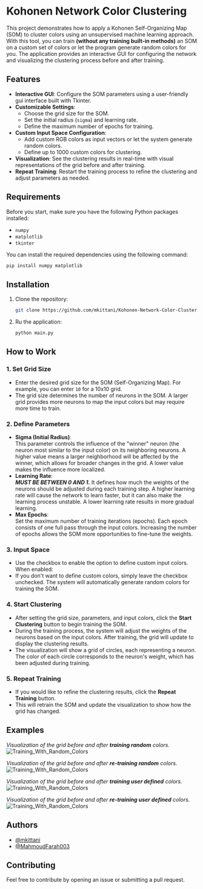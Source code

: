 # Kohonen Network Color Clustering

This project demonstrates how to apply a Kohonen Self-Organizing Map (SOM) to cluster colors using an unsupervised machine learning approach. With this tool, you can train **(without any training built-in methods)** an SOM on a custom set of colors or let the program generate random colors for you. The application provides an interactive GUI for configuring the network and visualizing the clustering process before and after training.

## Features

- **Interactive GUI**: Configure the SOM parameters using a user-friendly gui interface built with Tkinter.
- **Customizable Settings**: 
  - Choose the grid size for the SOM.
  - Set the initial radius (`sigma`) and learning rate.
  - Define the maximum number of epochs for training.
- **Custom Input Space Configuration**: 
  - Add custom RGB colors as input vectors or let the system generate random colors.
  - Define up to 1000 custom colors for clustering.
- **Visualization**: See the clustering results in real-time with visual representations of the grid before and after training.
- **Repeat Training**: Restart the training process to refine the clustering and adjust parameters as needed.

## Requirements

Before you start, make sure you have the following Python packages installed:

- `numpy`
- `matplotlib`
- `tkinter`

You can install the required dependencies using the following command:

```bash
pip install numpy matplotlib
```
## Installation 
1. Clone the repository:
   ```bash
   git clone https://github.com/mkittani/Kohonen-Network-Color-Clustering.git
2. Ru the application:
   ```bash
   python main.py

## How to Work

### 1. **Set Grid Size**  
   - Enter the desired grid size for the SOM (Self-Organizing Map). For example, you can enter `10` for a 10x10 grid.  
   - The grid size determines the number of neurons in the SOM. A larger grid provides more neurons to map the input colors but may require more time to train.

### 2. **Define Parameters**  
   - **Sigma (Initial Radius)**:  
     This parameter controls the influence of the "winner" neuron (the neuron most similar to the input color) on its neighboring neurons. A higher value means a larger neighborhood will be affected by the winner, which allows for broader changes in the grid. A lower value makes the influence more localized.
   - **Learning Rate**:  
     ***MUST BE BETWEEN 0 AND 1.*** It defines how much the weights of the neurons should be adjusted during each training step. A higher learning rate will cause the network to learn faster, but it can also make the learning process unstable. A lower learning rate results in more gradual learning.
   - **Max Epochs**:  
     Set the maximum number of training iterations (epochs). Each epoch consists of one full pass through the input colors. Increasing the number of epochs allows the SOM more opportunities to fine-tune the weights.

### 3. **Input Space**  
   - Use the checkbox to enable the option to define custom input colors. When enabled:
   - If you don't want to define custom colors, simply leave the checkbox unchecked. The system will automatically generate random colors for training the SOM.

### 4. **Start Clustering**  
   - After setting the grid size, parameters, and input colors, click the **Start Clustering** button to begin training the SOM.
   - During the training process, the system will adjust the weights of the neurons based on the input colors. After training, the grid will update to display the clustering results.
   - The visualization will show a grid of circles, each representing a neuron. The color of each circle corresponds to the neuron's weight, which has been adjusted during training.

### 5. **Repeat Training**  
   - If you would like to refine the clustering results, click the **Repeat Training** button.
   - This will retrain the SOM and update the visualization to show how the grid has changed.


## Examples
   _Visualization of the grid before and after **training random** colors._
![Training_With_Random_Colors](Images/1.png)  

   _Visualization of the grid before and after **re-training random** colors._
![Training_With_Random_Colors](Images/2.png)  

   _Visualization of the grid before and after **training user defined** colors._
![Training_With_Random_Colors](Images/3.png)  

   _Visualization of the grid before and after **re-training user defined** colors._
![Training_With_Random_Colors](Images/4.png)  

## Authors
- [@mkittani](https://github.com/mkittani)
- [@MahmoudFarah003](https://github.com/MahmoudFarah003)

## Contributing
Feel free to contribute by opening an issue or submitting a pull request.
